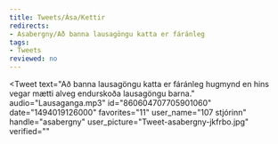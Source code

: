 ```yaml
---
title: Tweets/Ása/Kettir
redirects:
- Asabergny/Að banna lausagöngu katta er fáránleg
tags:
- Tweets
reviewed: no
---
```


<Tweet
text="Að banna lausagöngu katta er fáránleg hugmynd en hins vegar mætti alveg endurskoða lausagöngu barna."
audio="Lausaganga.mp3"
id="860604707705901060"
date="1494019126000"
favorites="11"
user_name="107 stjórinn"
handle="asabergny"
user_picture="Tweet-asabergny-jkfrbo.jpg"
verified=""
></Tweet>

